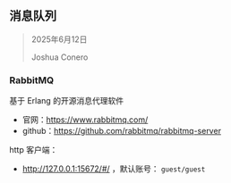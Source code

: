 ## 消息队列

> 2025年6月12日
>
> Joshua Conero



















### RabbitMQ

基于 Erlang 的开源消息代理软件

- 官网：https://www.rabbitmq.com/
- github：https://github.com/rabbitmq/rabbitmq-server





http 客户端：

- http://127.0.0.1:15672/#/   ，默认账号： `guest/guest`



